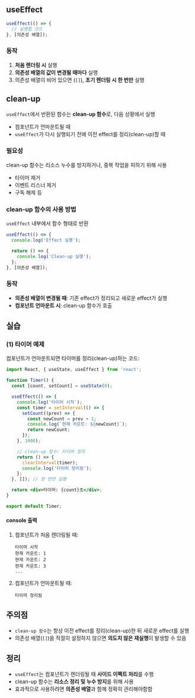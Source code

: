 

## useEffect

```jsx
useEffect(() => {
  // 실행할 코드
}, [의존성 배열]);
```

### **동작**
1. **처음 렌더링 시** 실행
2. **의존성 배열의 값이 변경될 때마다** 실행
3. 의존성 배열이 비어 있으면 (`[]`), **초기 렌더링 시 한 번만** 실행

## clean-up

`useEffect`에서 반환된 함수는 **clean-up 함수**로, 다음 상황에서 실행
- 컴포넌트가 언마운트될 때
- `useEffect`가 다시 실행되기 전에 이전 effect를 정리(clean-up)할 때

### 필요성
clean-up 함수는 리소스 누수를 방지하거나, 중복 작업을 피하기 위해 사용
- 타이머 제거
- 이벤트 리스너 제거
- 구독 해제 등

### clean-up 함수의 사용 방법
`useEffect` 내부에서 함수 형태로 반환

```jsx
useEffect(() => {
  console.log('Effect 실행');

  return () => {
    console.log('Clean-up 실행');
  };
}, [의존성 배열]);
```

### **동작**
- **의존성 배열이 변경될 때**: 기존 effect가 정리되고 새로운 effect가 실행
- **컴포넌트 언마운트 시**: clean-up 함수가 호출

## 실습

### **(1) 타이머 예제**
컴포넌트가 언마운트되면 타이머를 정리(clean-up)하는 코드:
```jsx
import React, { useState, useEffect } from 'react';

function Timer() {
  const [count, setCount] = useState(0);

  useEffect(() => {
    console.log('타이머 시작');
    const timer = setInterval(() => {
      setCount((prev) => {
        const newCount = prev + 1;
        console.log(`현재 카운트: ${newCount}`);
        return newCount;
      });
    }, 1000);

    // clean-up 함수: 타이머 정리
    return () => {
      clearInterval(timer);
      console.log('타이머 정리됨');
    };
  }, []); // 한 번만 실행

  return <div>타이머: {count}초</div>;
}

export default Timer;
```

#### console 출력
1. 컴포넌트가 처음 렌더링될 때:
   ```
   타이머 시작
   현재 카운트: 1
   현재 카운트: 2
   현재 카운트: 3
   ...
   ```
2. 컴포넌트가 언마운트될 때:
   ```
   타이머 정리됨
   ```

## 주의점
- `clean-up 함수`는 항상 이전 effect를 정리(clean-up)한 뒤 새로운 effect를 실행
- 의존성 배열(`[]`)을 적절히 설정하지 않으면 **의도치 않은 재실행**이 발생할 수 있음

## 정리
- `useEffect`는 컴포넌트가 렌더링될 때 **사이드 이펙트 처리**를 수행
- clean-up 함수는 **리소스 정리 및 누수 방지**를 위해 사용
- 효과적으로 사용하려면 **의존성 배열**과 함께 정확히 관리해야함함
